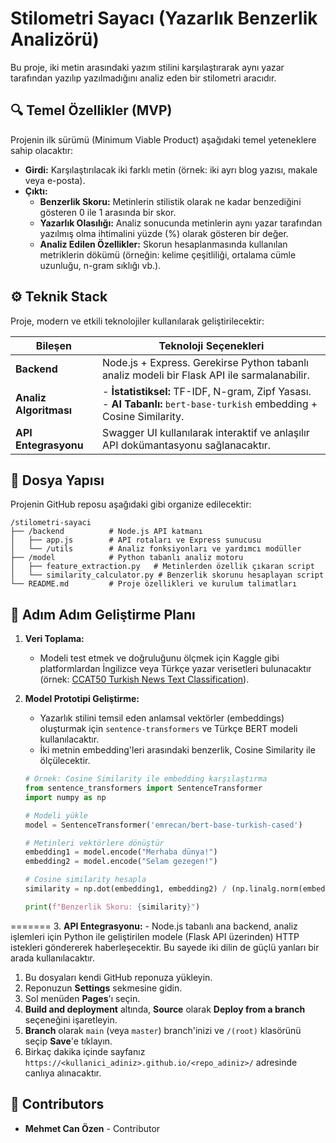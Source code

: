 # Stilometri Sayacı (Yazarlık Benzerlik Analizörü)

Bu proje, iki metin arasındaki yazım stilini karşılaştırarak aynı yazar tarafından yazılıp yazılmadığını analiz eden bir stilometri aracıdır.

## 🔍 Temel Özellikler (MVP)

Projenin ilk sürümü (Minimum Viable Product) aşağıdaki temel yeteneklere sahip olacaktır:

-   **Girdi:** Karşılaştırılacak iki farklı metin (örnek: iki ayrı blog yazısı, makale veya e-posta).
-   **Çıktı:**
    -   **Benzerlik Skoru:** Metinlerin stilistik olarak ne kadar benzediğini gösteren 0 ile 1 arasında bir skor.
    -   **Yazarlık Olasılığı:** Analiz sonucunda metinlerin aynı yazar tarafından yazılmış olma ihtimalini yüzde (%) olarak gösteren bir değer.
    -   **Analiz Edilen Özellikler:** Skorun hesaplanmasında kullanılan metriklerin dökümü (örneğin: kelime çeşitliliği, ortalama cümle uzunluğu, n-gram sıklığı vb.).

## ⚙️ Teknik Stack

Proje, modern ve etkili teknolojiler kullanılarak geliştirilecektir:

| Bileşen            | Teknoloji Seçenekleri                                                              |
| ------------------ | ---------------------------------------------------------------------------------- |
| **Backend**        | Node.js + Express. Gerekirse Python tabanlı analiz modeli bir Flask API ile sarmalanabilir. |
| **Analiz Algoritması** | - **İstatistiksel:** TF-IDF, N-gram, Zipf Yasası.<br>- **AI Tabanlı:** `bert-base-turkish` embedding + Cosine Similarity. |
| **API Entegrasyonu** | Swagger UI kullanılarak interaktif ve anlaşılır API dokümantasyonu sağlanacaktır. |

## 📂 Dosya Yapısı

Projenin GitHub reposu aşağıdaki gibi organize edilecektir:

```plaintext
/stilometri-sayaci
├── /backend          # Node.js API katmanı
│   ├── app.js        # API rotaları ve Express sunucusu
│   └── /utils        # Analiz fonksiyonları ve yardımcı modüller
├── /model            # Python tabanlı analiz motoru
│   ├── feature_extraction.py   # Metinlerden özellik çıkaran script
│   └── similarity_calculator.py # Benzerlik skorunu hesaplayan script
└── README.md         # Proje özellikleri ve kurulum talimatları
```

## 🚀 Adım Adım Geliştirme Planı

1.  **Veri Toplama:**
    -   Modeli test etmek ve doğruluğunu ölçmek için Kaggle gibi platformlardan İngilizce veya Türkçe yazar verisetleri bulunacaktır (örnek: [CCAT50 Turkish News Text Classification](https://www.kaggle.com/datasets/savasy/ccat50-turkish-news-text-classification)).

2.  **Model Prototipi Geliştirme:**
    -   Yazarlık stilini temsil eden anlamsal vektörler (embeddings) oluşturmak için `sentence-transformers` ve Türkçe BERT modeli kullanılacaktır.
    -   İki metnin embedding'leri arasındaki benzerlik, Cosine Similarity ile ölçülecektir.

    ```python
    # Örnek: Cosine Similarity ile embedding karşılaştırma
    from sentence_transformers import SentenceTransformer
    import numpy as np

    # Modeli yükle
    model = SentenceTransformer('emrecan/bert-base-turkish-cased')

    # Metinleri vektörlere dönüştür
    embedding1 = model.encode("Merhaba dünya!")
    embedding2 = model.encode("Selam gezegen!")

    # Cosine similarity hesapla
    similarity = np.dot(embedding1, embedding2) / (np.linalg.norm(embedding1) * np.linalg.norm(embedding2))

    print(f"Benzerlik Skoru: {similarity}")
    ```
=======
3.  **API Entegrasyonu:**
    -   Node.js tabanlı ana backend, analiz işlemleri için Python ile geliştirilen modele (Flask API üzerinden) HTTP istekleri göndererek haberleşecektir. Bu sayede iki dilin de güçlü yanları bir arada kullanılacaktır. 



1.  Bu dosyaları kendi GitHub reponuza yükleyin.
2.  Reponuzun **Settings** sekmesine gidin.
3.  Sol menüden **Pages**'ı seçin.
4.  **Build and deployment** altında, **Source** olarak **Deploy from a branch** seçeneğini işaretleyin.
5.  **Branch** olarak `main` (veya `master`) branch'inizi ve `/(root)` klasörünü seçip **Save**'e tıklayın.
6.  Birkaç dakika içinde sayfanız `https://<kullanici_adiniz>.github.io/<repo_adiniz>/` adresinde canlıya alınacaktır.

## 👥 Contributors

- **Mehmet Can Özen** - Contributor 
